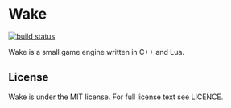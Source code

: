 # Wake

[![build status](http://ci.lab.sbloom.xyz/projects/2/status.png?ref=master)](http://ci.lab.sbloom.xyz/projects/2?ref=master)

Wake is a small game engine written in C++ and Lua.

## License

Wake is under the MIT license. For full license text see LICENCE.